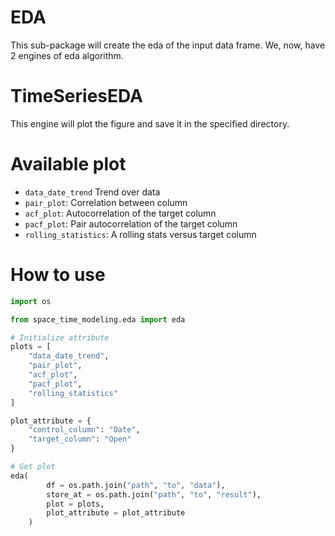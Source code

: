 # EDA
This sub-package will create the eda of the input data frame. We, now, have 2 engines of eda algorithm.

# TimeSeriesEDA
This engine will plot the figure and save it in the specified directory.

# Available plot
- `data_date_trend` Trend over data
- `pair_plot`: Correlation between column
- `acf_plot`: Autocorrelation of the target column
- `pacf_plot`: Pair autocorrelation of the target column
- `rolling_statistics`: A rolling stats versus target column

# How to use
```python
import os

from space_time_modeling.eda import eda

# Initialize attribute
plots = [
    "data_date_trend", 
    "pair_plot", 
    "acf_plot", 
    "pacf_plot", 
    "rolling_statistics"
]

plot_attribute = {
    "control_column": "Date",
    "target_column": "Open"
}

# Get plot
eda(
        df = os.path.join("path", "to", "data"),
        store_at = os.path.join("path", "to", "result"),
        plot = plots,
        plot_attribute = plot_attribute
    )

```
